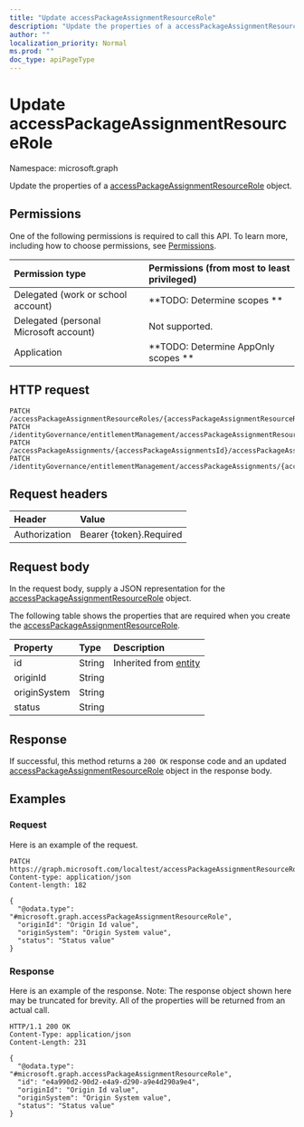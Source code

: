 ```yaml
---
title: "Update accessPackageAssignmentResourceRole"
description: "Update the properties of a accessPackageAssignmentResourceRole object."
author: ""
localization_priority: Normal
ms.prod: ""
doc_type: apiPageType
---
```


# Update accessPackageAssignmentResourceRole

Namespace: microsoft.graph

Update the properties of a [accessPackageAssignmentResourceRole](../resources/accesspackageassignmentresourcerole.md) object.

## Permissions
One of the following permissions is required to call this API. To learn more, including how to choose permissions, see [Permissions](/concepts/permissions-reference.md).

|Permission type|Permissions (from most to least privileged)|
|:---|:---|
|Delegated (work or school account)|**TODO: Determine scopes **|
|Delegated (personal Microsoft account)|Not supported.|
|Application|**TODO: Determine AppOnly scopes **|

## HTTP request
<!-- {
  "blockType": "ignored"
}
-->
``` http
PATCH /accessPackageAssignmentResourceRoles/{accessPackageAssignmentResourceRolesId}
PATCH /identityGovernance/entitlementManagement/accessPackageAssignmentResourceRoles/{accessPackageAssignmentResourceRoleId}
PATCH /accessPackageAssignments/{accessPackageAssignmentsId}/accessPackageAssignmentResourceRoles/{accessPackageAssignmentResourceRoleId}
PATCH /identityGovernance/entitlementManagement/accessPackageAssignments/{accessPackageAssignmentId}/accessPackageAssignmentResourceRoles/{accessPackageAssignmentResourceRoleId}
```

## Request headers
|Header|Value|
|:---|:---|
|Authorization|Bearer {token}.Required|

## Request body
In the request body, supply a JSON representation for the [accessPackageAssignmentResourceRole](../resources/accesspackageassignmentresourcerole.md) object.

The following table shows the properties that are required when you create the [accessPackageAssignmentResourceRole](../resources/accesspackageassignmentresourcerole.md).

|Property|Type|Description|
|:---|:---|:---|
|id|String| Inherited from [entity](../resources/entity.md)|
|originId|String||
|originSystem|String||
|status|String||



## Response
If successful, this method returns a `200 OK` response code and an updated [accessPackageAssignmentResourceRole](../resources/accesspackageassignmentresourcerole.md) object in the response body.

## Examples

### Request
Here is an example of the request.
<!-- {
  "blockType": "request",
  "name": "update_accesspackageassignmentresourcerole"
}
-->
``` http
PATCH https://graph.microsoft.com/localtest/accessPackageAssignmentResourceRoles/{accessPackageAssignmentResourceRolesId}
Content-type: application/json
Content-length: 182

{
  "@odata.type": "#microsoft.graph.accessPackageAssignmentResourceRole",
  "originId": "Origin Id value",
  "originSystem": "Origin System value",
  "status": "Status value"
}
```

### Response
Here is an example of the response. Note: The response object shown here may be truncated for brevity. All of the properties will be returned from an actual call.
<!-- {
  "blockType": "response",
  "truncated": true
}
-->
``` http
HTTP/1.1 200 OK
Content-Type: application/json
Content-Length: 231

{
  "@odata.type": "#microsoft.graph.accessPackageAssignmentResourceRole",
  "id": "e4a990d2-90d2-e4a9-d290-a9e4d290a9e4",
  "originId": "Origin Id value",
  "originSystem": "Origin System value",
  "status": "Status value"
}
```

